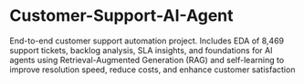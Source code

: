 # Customer-Support-AI-Agent
End-to-end customer support automation project. Includes EDA of 8,469 support tickets, backlog analysis, SLA insights, and foundations for AI agents using Retrieval-Augmented Generation (RAG) and self-learning to improve resolution speed, reduce costs, and enhance customer satisfaction
